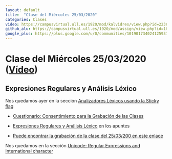 ```yaml
---
layout: default
title:  "Clase del Miércoles 25/03/2020"
categories: Clases
video: https://campusvirtual.ull.es/1920/mod/kalvidres/view.php?id=223633
github_alu: https://campusvirtual.ull.es/1920/mod/assign/view.php?id=187733
google_plus: https://plus.google.com/u/0/communities/101901734024125937720
---
```


# Clase del Miércoles 25/03/2020 ([Vídeo]({{page.video}}))

## Expresiones Regulares y Análisis Léxico


Nos quedamos ayer en la sección [Analizadores Léxicos usando la Sticky flag]({{site.baseurl}}/tema2-expresiones-regulares-y-analisis-lexico/#analizadores-l%C3%A9xicos-usando-la-sticky-flag)

* [Cuestionario: Consentimiento para la Grabación de las Clases](https://campusvirtual.ull.es/1920/mod/choice/view.php?id=221155)
  
* [Expresiones Regulares y Análisis Léxico]({{site.baseurl}}/tema2-expresiones-regulares-y-analisis-lexico/) en los apuntes

* [Puede encontrar la grabación de la clase del 25/03/200 en este enlace](https://campusvirtual.ull.es/1920/mod/forum/discuss.php?d=34214#p58743)

Nos quedamos en la sección [Unicode: Regular Expressions and International character](tema2-expresiones-regulares-y-analisis-lexico/#unicode-regular-expressions-and-international-characters)